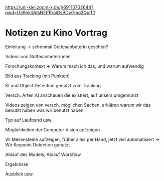 


https://uni-kiel.zoom-x.de/j/69110702644?pwd=U59nkiUdsNEtfRraiGsBDw7mo2Qul1.1



# Notizen zu Kino Vortrag

Einleitung → schonmal Gottesanbeterin gesehen?

Videos von Gottesanbeterinnen

Forschungskontext → Warum mach ich das, und warum aufwendig

Bild aus Tracking (mit Punkten)

KI und Object Detection genutzt zum Tracking

Versch. Arten AI anschauen die existiert, auf unsers umgemünzt

Videos zeigen von versch. möglichen Sachen, erklären warum wir das benutzt haben was wir benutzt haben

Typ auf Laufband usw.

Möglichkeiten der Computer Vision aufzeigen

Vll Meilensteine aufzeigen, früher alles per Hand, jetzt viel automatisiert → Wir Keypoint Detection genutzt

Ablauf des Models, Ablauf Workflow

Ergebnisse

Ausblick usw.
